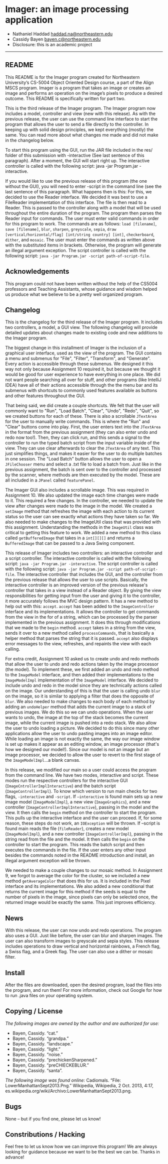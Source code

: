 # Imager: an image processing application

- Nathaniel Haddad haddad.na@northeastern.edu
- Cassidy Bayen bayen.c@northeastern.edu
- Disclosure: this is an academic project

---

## README

This README is for the Imager program created for Northeastern University’s CS-5004 Object Oriented Design course, a part of the Align MSCS program. Imager is a program that takes an image or creates an image and performs an operation on the image’s pixels to produce a desired outcome. This README is specifically written for part two. 

This is the third release of the Imager program. The Imager program now includes a model, controller and view (new with this release). As with the previous release, the user can use the command line interface to start the program that allows the user to send a file directly to the controller. In keeping up with solid design principles, we kept everything (mostly) the same. You can read more about what changes me made and did not make in the changelog below. 

To start this program using the GUI, run the JAR file included in the res/ folder of this submission with -interactive (See last sentence of this paragraph). After a moment, the GUI will start right up. The interactive controller is called with the following script: java -jar Program.jar -interactive.

If you would like to use the previous release of this program (the one without the GUI), you will need to enter -script in the command line (see the last sentence of this paragraph. What happens then is this: For this, we decided to use the Reader interface. We decided it was best to use a FileReader implementation of this interface. The file is then read to a Reader. This is passed to the controller along with a model that will be used throughout the entire duration of the program. The program then parses the Reader input for commands. The user must enter valid commands in order for this program to work. The commands are as follows: `load [filename]`, `save [filename]`, `blur`, `sharpen`, `greyscale`, `sepia`, `draw [vertical/horizontal/flag] [int/string country] [int]`, `checkerboard`, `dither`, and `mosaic`. The user must enter the commands as written above with the substituted items in brackets. Otherwise, the program will generate an illegal argument exception.  The script controller is called with the following script: `java -jar Program.jar -script path-of-script-file`.

## Acknowledgements

This program could not have been written without the help of the CS5004 professors and Teaching Assistants, whose guidance and wisdom helped us produce what we believe to be a pretty well organized program. 

## Changelog

This is the changelog for the third release of the Imager program. It includes two controllers, a model, a GUI view. The following changelog will provide detailed updates about changes made to existing code and new additions to the Imager program.

The biggest change in this installment of Imager is the inclusion of a graphical user interface, used as the view of the program. The GUI contains a menu and submenus for  "File", "Filter", "Transform", and "Generate". Every action is accessible through these submenus. We designed it this way not only because Assignment 10 required it, but because we thought it would be good for user experience to have everything in one place. We did not want people searching all over for stuff, and other programs (like IntelliJ IDEA) have all of their actions accessible through the the menu bar and its submenus with shortcuts to commonly used features available as buttons and other features throughout the GUI.

That being said, we did create a couple shortcuts. We felt that the user will commonly want to "Run", "Load Batch", "Clear", "Undo", "Redo", "Quit", so we created buttons for each of these. There is also a scrollable `JTextArea` for the user to manually write commands. This is where the "Run" and "Clear" buttons come into play. First, the user enters text into the `JTextArea` in the format from the previous assignment (they can also enter undo and redo now too!). Then, they can click run, and this sends a signal to the controller to run the typed batch script from the input variable inside of the view. They can use clear afterwards to clear the `JTextArea` of any text. This just simplifies things, and makes it easier for the user to do multiple batches in one session. The "Load Batch" button allows the user to open a `JFileChooser` menu and select a .txt file to load a batch from. Just like in the previous assignment, the batch is sent over to the controller and processed by the scanner, where methods are then executed by the model. These are all included in a `JPanel` called `featurePanel`.

The Imager GUI also includes a scrollable image. This was required in Assignment 10. We also updated the image each time changes were made to it. This required a few changes. In the controller, we needed to update the view after changes were made to the image in the model. We created a `setImage` method that refreshes the image with each action to its current status so the user can see exactly what actions they have taken so far. We also needed to make changes to the ImageUtil class that was provided with this assignment. Understanding the methods in the `ImageUtil` class was critical to getting this feature to work. We added a new method to this class called `getBufferedImage` that takes in a `int[][][]` and returns a `BufferedImage` that can be passed to a Java Swing component.

This release of Imager includes two controllers: an interactive controller and a script controller. The interactive controller is called with the following script: `java -jar Program.jar -interactive`. The script controller is called with the following script: `java -jar Program.jar -script path-of-script-file`. The interactive controller that includes the GUI, and the controller from the previous release that allows the user to use scripts. Basically, the interactive controller is an improved version of the previous release's controller that takes in a view instead of a Reader object. By giving the view responsibilities for getting input from the user and giving it to the controller, it more accurately follows the MVC design pattern. It has a new method to help out with this: `accept`. `accept` has been added to the `ImageController` interface and its implementations. It allows the controller to get commands from the view in the for of a string, which can be processed by the parser implemented in the previous assignment. It does this through modifications that we made to the `begin` method. `accept` takes in a string from the view, sends it over to a new method called `processCommands`, that is basically a helper method that parses the string that it is passed. `accept` also displays error messages to the view, refreshes, and repaints the view with each calling.

For extra credit, Assignment 10 asked us to create undo and redo methods that allow the user to undo and redo actions taken by the image processor (the model). To implement these, we first added an undo and redo method to the `ImageModel` interface, and then added their implementations to the `ImageModelImpl` implementation of the `ImageModel` interface. We decided to include undo and redo in the model since they are technically actions called on the image. Our understanding of this is that the user is calling undo `blur` on the image, so it is similar to applying a filter that does the opposite of `blur`. We also needed to make changes to each body of each method by adding an `undoHelper` method that adds the current image to a stack of previous images. We do this so we can undo operations. When the user wants to undo, the image at the top of the stack becomes the current image, while the current image is pushed into a redo stack. We also allow the user to undo loading a picture. We decided to do this since many other applications allow the user to undo pasting images into an image editor. While loading an image is not exactly the same, the way our image window is set up makes it appear as an editing window, an image processor (that's how we designed our model!). Since our model is not an image but an image processor, we decided to allow the user to revert to the first stage of the `ImageModelImpl`...a blank canvas.

In this release, we modified our main so a user could access the program from the command line. We have two modes, interactive and script. These modes run the respective controllers for the interactive GUI (`ImageCntrollerImplInteractive`)  and the batch script (`ImageControllerImpl`).  To know which version to run main checks for two flags, `-interactive` and `-script`.  If `–interactive` is found main sets up a new image model (`ImageModelImpl`), a new view (`ImageGraphics`), and a new controller (`ImageControllerImplInteractive`), passing in the model and the view. It then calls the `begin` method on the controller to start the program. This pulls up the interactive interface and the user can proceed. If, for some reason, these steps do not work, an `IOException` will be thrown. If –script is found main reads the file (`fileReader`), creates a new model (`ImageModelImpl`), and a new controller (`ImageControllerImpl`), passing in the string read from the file and the model. It then calls the `begin` on the controller to start the program.  This reads the batch script and then executes the commands in the file. If the user enters any other input besides the commands noted in the README introduction and install, an illegal argument exception will be thrown.

We needed to make a couple changes to our mosaic method. In Assignment 9, we forgot to average the color for the cluster, so we included a new method `getAverageColor` that does this for us. It is included in the Pixel interface and its implementations. We also added a new conditional that returns the current image for this method if the seeds is equal to the number of pixels in the image, since pixels can only be selected once, the returned image would be exactly the same. This just improves efficiency. 

## News

With this release, the user can now undo and redo operations. The program also uses a GUI. Just like before, the user can blur and sharpen images. The user can also transform images to greyscale and sepia styles. This release includes operations to draw vertical and horizontal rainbows, a French flag, a Swiss flag, and a Greek flag. The user can also use a dither or mosaic filter. 

## Install

After the files are downloaded, open the desired program, load the files into the program, and run them! For more information, check out Google for how to run .java files on your operating system.

## Copying / License

*The following images are owned by the author and are authorized for use:*
- Bayen, Cassidy. “cat.”
- Bayen, Cassidy. “grandpa.”
- Bayen, Cassidy. “landscape.”
- Bayen, Cassidy. “light.”
- Bayen, Cassidy. “noise.”
- Bayen, Cassidy. “prechickenSharpened.”
- Bayen, Cassidy. “preCHIECKEBLUR.”
- Bayen, Cassidy. “santa”.

*The following image was found online:*
Cadiomals. “File: LowerManhattanSept2013.Png.” Wikipedia, Wikipedia, 2 Oct. 2013, 4:17, es.wikipedia.org/wiki/Archivo:LowerManhattanSept2013.png.

## Bugs

None – but if you find one, please let us know!

## Constributions / Hacking

Feel free to let us know how we can improve this program! We are always looking for guidance because we want to be the best we can be. Thanks in advance!
